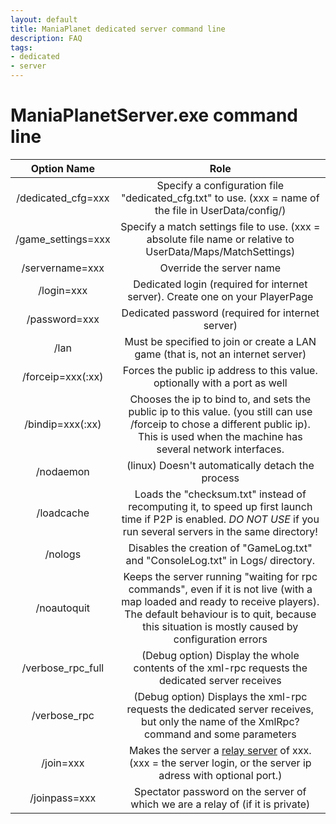 ```yaml
---
layout: default
title: ManiaPlanet dedicated server command line
description: FAQ
tags:
- dedicated
- server
---
```


# ManiaPlanetServer.exe command line

| Option Name         | Role                                                                                                                                                                                                                            |
|:-------------------:|:-------------------------------------------------------------------------------------------------------------------------------------------------------------------------------------------------------------------------------:|
| /dedicated_cfg=xxx  | Specify a configuration file "dedicated_cfg.txt" to use. (xxx = name of the file in UserData/config/)                                                                                                                           |
| /game_settings=xxx  | Specify a match settings file to use. (xxx = absolute file name or relative to UserData/Maps/MatchSettings)                                                                                                                     |
| /servername=xxx     | Override the server name                                                                                                                                                                                                        |
| /login=xxx          | Dedicated login (required for internet server). Create one on your PlayerPage                                                                                                                                                   |
| /password=xxx       | Dedicated password (required for internet server)                                                                                                                                                                               |
| /lan                | Must be specified to join or create a LAN game (that is, not an internet server)                                                                                                                                                |
| /forceip=xxx(:xx)   | Forces the public ip address to this value. optionally with a port as well                                                                                                                                                      |
| /bindip=xxx(:xx)    | Chooses the ip to bind to, and sets the public ip to this value. (you still can use /forceip to chose a different public ip). This is used when the machine has several network interfaces.                                     |
| /nodaemon           | (linux) Doesn't automatically detach the process                                                                                                                                                                                |
| /loadcache          | Loads the "checksum.txt" instead of recomputing it, to speed up first launch time if P2P is enabled. *DO NOT USE* if you run several servers in the same directory!                                                             |
| /nologs             | Disables the creation of "GameLog.txt" and "ConsoleLog.txt" in Logs/ directory.                                                                                                                                                 |
| /noautoquit         | Keeps the server running "waiting for rpc commands", even if it is not live (with a map loaded and ready to receive players). The default behaviour is to quit, because this situation is mostly caused by configuration errors |
| /verbose_rpc_full   | (Debug option) Display the whole contents of the xml-rpc requests the dedicated server receives                                                                                                                                 |
| /verbose_rpc        | (Debug option) Displays the xml-rpc requests the dedicated server receives, but only the name of the XmlRpc? command and some parameters                                                                                        |
| /join=xxx       | Makes the server a [relay server][1] of xxx. (xxx = the server login, or the server ip adress with optional port.)                                                                                       |
| /joinpass=xxx | Spectator password on the server of which we are a relay of (if it is private)                                                                                                                                                                     |

[1]: http://doc.maniaplanet.com/dedicated-server/basic.html#Relay-Servers
